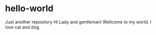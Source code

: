 # hello-world
Just another repository
Hi Lady and gentleman!
Wellcome to my world.
I love cat and dog.
